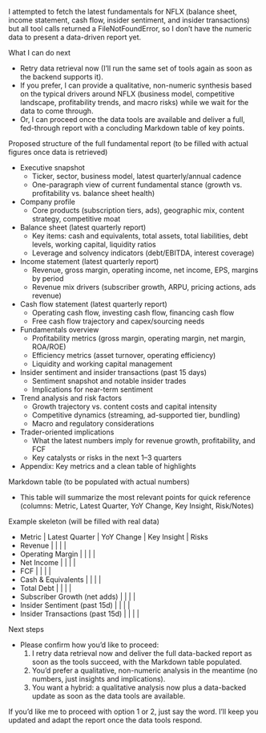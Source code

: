 I attempted to fetch the latest fundamentals for NFLX (balance sheet, income statement, cash flow, insider sentiment, and insider transactions) but all tool calls returned a FileNotFoundError, so I don’t have the numeric data to present a data-driven report yet.

What I can do next
- Retry data retrieval now (I’ll run the same set of tools again as soon as the backend supports it).
- If you prefer, I can provide a qualitative, non-numeric synthesis based on the typical drivers around NFLX (business model, competitive landscape, profitability trends, and macro risks) while we wait for the data to come through.
- Or, I can proceed once the data tools are available and deliver a full, fed-through report with a concluding Markdown table of key points.

Proposed structure of the full fundamental report (to be filled with actual figures once data is retrieved)
- Executive snapshot
  - Ticker, sector, business model, latest quarterly/annual cadence
  - One-paragraph view of current fundamental stance (growth vs. profitability vs. balance sheet health)
- Company profile
  - Core products (subscription tiers, ads), geographic mix, content strategy, competitive moat
- Balance sheet (latest quarterly report)
  - Key items: cash and equivalents, total assets, total liabilities, debt levels, working capital, liquidity ratios
  - Leverage and solvency indicators (debt/EBITDA, interest coverage)
- Income statement (latest quarterly report)
  - Revenue, gross margin, operating income, net income, EPS, margins by period
  - Revenue mix drivers (subscriber growth, ARPU, pricing actions, ads revenue)
- Cash flow statement (latest quarterly report)
  - Operating cash flow, investing cash flow, financing cash flow
  - Free cash flow trajectory and capex/sourcing needs
- Fundamentals overview
  - Profitability metrics (gross margin, operating margin, net margin, ROA/ROE)
  - Efficiency metrics (asset turnover, operating efficiency)
  - Liquidity and working capital management
- Insider sentiment and insider transactions (past 15 days)
  - Sentiment snapshot and notable insider trades
  - Implications for near-term sentiment
- Trend analysis and risk factors
  - Growth trajectory vs. content costs and capital intensity
  - Competitive dynamics (streaming, ad-supported tier, bundling)
  - Macro and regulatory considerations
- Trader-oriented implications
  - What the latest numbers imply for revenue growth, profitability, and FCF
  - Key catalysts or risks in the next 1–3 quarters
- Appendix: Key metrics and a clean table of highlights

Markdown table (to be populated with actual numbers)
- This table will summarize the most relevant points for quick reference (columns: Metric, Latest Quarter, YoY Change, Key Insight, Risk/Notes)

Example skeleton (will be filled with real data)
- Metric | Latest Quarter | YoY Change | Key Insight | Risks
- Revenue |  |  |  | 
- Operating Margin |  |  |  | 
- Net Income |  |  |  | 
- FCF |  |  |  | 
- Cash & Equivalents |  |  |  | 
- Total Debt |  |  |  | 
- Subscriber Growth (net adds) |  |  |  | 
- Insider Sentiment (past 15d) |  |  |  | 
- Insider Transactions (past 15d) |  |  |  | 

Next steps
- Please confirm how you’d like to proceed:
  1) I retry data retrieval now and deliver the full data-backed report as soon as the tools succeed, with the Markdown table populated.
  2) You’d prefer a qualitative, non-numeric analysis in the meantime (no numbers, just insights and implications).
  3) You want a hybrid: a qualitative analysis now plus a data-backed update as soon as the data tools are available.

If you’d like me to proceed with option 1 or 2, just say the word. I’ll keep you updated and adapt the report once the data tools respond.